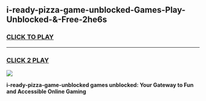 
## i-ready-pizza-game-unblocked-Games-Play-Unblocked-&-Free-2he6s
<h3>
<a href="https://premium76.site?title=i-ready-pizza-game-unblocked&ref=24A">CLICK TO PLAY</a></h3>
<hr>

<h3>
<a href="https://premium76.site?title=i-ready-pizza-game-unblocked&ref=24A">CLICK 2 PLAY</a>
  
</h3>

<a href="https://premium76.site?title=i-ready-pizza-game-unblocked&ref=24A"><img src="https://clearcache.store/games.png"></a>


**i-ready-pizza-game-unblocked games unblocked: Your Gateway to Fun and Accessible Online Gaming**
